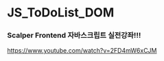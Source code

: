 # JS_ToDoList_DOM

### Scalper Frontend 자바스크립트 실전강좌!!! 


https://www.youtube.com/watch?v=2FD4mW6xCJM
